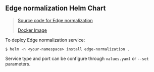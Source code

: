 Edge normalization Helm Chart
---
> [Source code for Edge normalization](https://github.com/TranslatorIIPrototypes/EdgeNormalization)
>
> [Docker Image](https://hub.docker.com/repository/docker/renciorg/edgenormalization)

To deploy Edge normalization service:
```shell script
$ helm -n <your-namespace> install edge-normalization .  
```

Service type and port can be configure through `values.yaml` or `--set` parameters.

  
